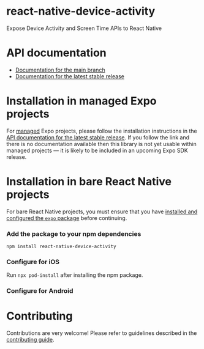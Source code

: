 # react-native-device-activity

Expose Device Activity and Screen Time APIs to React Native

# API documentation

- [Documentation for the main branch](https://github.com/expo/expo/blob/main/docs/pages/versions/unversioned/sdk/react-native-device-activity.md)
- [Documentation for the latest stable release](https://docs.expo.dev/versions/latest/sdk/react-native-device-activity/)

# Installation in managed Expo projects

For [managed](https://docs.expo.dev/archive/managed-vs-bare/) Expo projects, please follow the installation instructions in the [API documentation for the latest stable release](#api-documentation). If you follow the link and there is no documentation available then this library is not yet usable within managed projects &mdash; it is likely to be included in an upcoming Expo SDK release.

# Installation in bare React Native projects

For bare React Native projects, you must ensure that you have [installed and configured the `expo` package](https://docs.expo.dev/bare/installing-expo-modules/) before continuing.

### Add the package to your npm dependencies

```
npm install react-native-device-activity
```

### Configure for iOS

Run `npx pod-install` after installing the npm package.


### Configure for Android



# Contributing

Contributions are very welcome! Please refer to guidelines described in the [contributing guide]( https://github.com/expo/expo#contributing).
